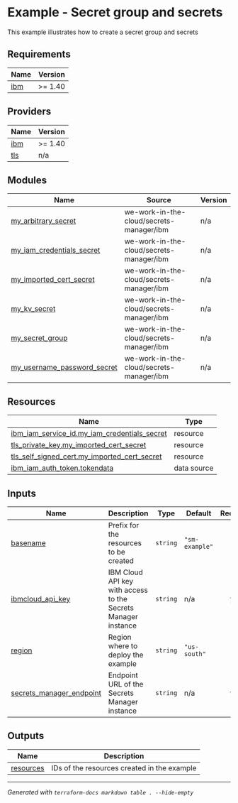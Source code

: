 # Example - Secret group and secrets

This example illustrates how to create a secret group and secrets

## Requirements

| Name | Version |
|------|---------|
| <a name="requirement_ibm"></a> [ibm](#requirement\_ibm) | >= 1.40 |

## Providers

| Name | Version |
|------|---------|
| <a name="provider_ibm"></a> [ibm](#provider\_ibm) | >= 1.40 |
| <a name="provider_tls"></a> [tls](#provider\_tls) | n/a |

## Modules

| Name | Source | Version |
|------|--------|---------|
| <a name="module_my_arbitrary_secret"></a> [my\_arbitrary\_secret](#module\_my\_arbitrary\_secret) | we-work-in-the-cloud/secrets-manager/ibm | n/a |
| <a name="module_my_iam_credentials_secret"></a> [my\_iam\_credentials\_secret](#module\_my\_iam\_credentials\_secret) | we-work-in-the-cloud/secrets-manager/ibm | n/a |
| <a name="module_my_imported_cert_secret"></a> [my\_imported\_cert\_secret](#module\_my\_imported\_cert\_secret) | we-work-in-the-cloud/secrets-manager/ibm | n/a |
| <a name="module_my_kv_secret"></a> [my\_kv\_secret](#module\_my\_kv\_secret) | we-work-in-the-cloud/secrets-manager/ibm | n/a |
| <a name="module_my_secret_group"></a> [my\_secret\_group](#module\_my\_secret\_group) | we-work-in-the-cloud/secrets-manager/ibm | n/a |
| <a name="module_my_username_password_secret"></a> [my\_username\_password\_secret](#module\_my\_username\_password\_secret) | we-work-in-the-cloud/secrets-manager/ibm | n/a |

## Resources

| Name | Type |
|------|------|
| [ibm_iam_service_id.my_iam_credentials_secret](https://registry.terraform.io/providers/IBM-Cloud/ibm/latest/docs/resources/iam_service_id) | resource |
| [tls_private_key.my_imported_cert_secret](https://registry.terraform.io/providers/hashicorp/tls/latest/docs/resources/private_key) | resource |
| [tls_self_signed_cert.my_imported_cert_secret](https://registry.terraform.io/providers/hashicorp/tls/latest/docs/resources/self_signed_cert) | resource |
| [ibm_iam_auth_token.tokendata](https://registry.terraform.io/providers/IBM-Cloud/ibm/latest/docs/data-sources/iam_auth_token) | data source |

## Inputs

| Name | Description | Type | Default | Required |
|------|-------------|------|---------|:--------:|
| <a name="input_basename"></a> [basename](#input\_basename) | Prefix for the resources to be created | `string` | `"sm-example"` | no |
| <a name="input_ibmcloud_api_key"></a> [ibmcloud\_api\_key](#input\_ibmcloud\_api\_key) | IBM Cloud API key with access to the Secrets Manager instance | `string` | n/a | yes |
| <a name="input_region"></a> [region](#input\_region) | Region where to deploy the example | `string` | `"us-south"` | no |
| <a name="input_secrets_manager_endpoint"></a> [secrets\_manager\_endpoint](#input\_secrets\_manager\_endpoint) | Endpoint URL of the Secrets Manager instance | `string` | n/a | yes |

## Outputs

| Name | Description |
|------|-------------|
| <a name="output_resources"></a> [resources](#output\_resources) | IDs of the resources created in the example |

---

_Generated with `terraform-docs markdown table . --hide-empty`_

